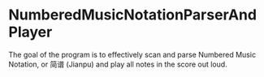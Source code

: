 # NumberedMusicNotationParserAndPlayer
The goal of the program is to effectively scan and parse Numbered Music Notation, or 简谱 (Jianpu) and play all notes in the score out loud.
